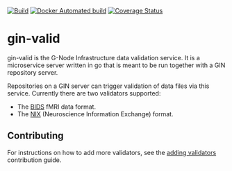 [![Build](https://github.com/g-node/gin-valid/workflows/run-build/badge.svg?branch=master)](https://github.com/G-Node/gin-valid/actions)
[![Docker Automated build](https://img.shields.io/docker/automated/gnode/gin-valid.svg)](https://hub.docker.com/r/gnode/gin-valid)
[![Coverage Status](https://coveralls.io/repos/github/G-Node/gin-valid/badge.svg?branch=master)](https://coveralls.io/github/G-Node/gin-valid?branch=master)

# gin-valid

gin-valid is the G-Node Infrastructure data validation service. It is a microservice server written in go that is meant to be run together with a GIN repository server.

Repositories on a GIN server can trigger validation of data files via this service. Currently there are two validators supported:
- The [BIDS](https://bids.neuroimaging.io) fMRI data format.
- The [NIX](http://g-node.org/nix) (Neuroscience Information Exchange) format.

## Contributing

For instructions on how to add more validators, see the [adding validators](docs/adding-validators.md) contribution guide.
